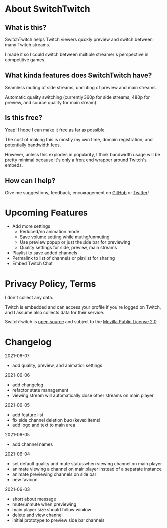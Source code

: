 # About SwitchTwitch

## What is this?

SwitchTwitch helps Twitch viewers quickly preview and switch between many Twitch streams.

I made it so I could switch between multiple streamer's perspective in competitive games.

## What kinda features does SwitchTwitch have?

Seamless muting of side streams, unmuting of preview and main streams.

Automatic quality switching (currently 360p for side streams, 480p for preview, and source quality for main stream).

## Is this free?

Yeap! I hope I can make it free as far as possible.

The cost of making this is mostly my own time, domain registration, and potentially bandwidth fees.

However, unless this explodes in popularity, I think bandwidth usage will be pretty minimal because it's only a front end wrapper around Twitch's embeds.

## How can I help?

Give me suggestions, feedback, encouragement on [GitHub](https://github.com/weiliddat/switchtwitch) or [Twitter](twitter.com/weiliddat)!

# Upcoming Features

* Add more settings
  * Reduced/no animation mode
  * Save volume setting while muting/unmuting
  * Use preview popup or just the side bar for previewing
  * Quality settings for side, preview, main streams
* Playlist to save added channels
* Permalink to list of channels or playlist for sharing
* Embed Twitch Chat

# Privacy Policy, Terms

I don't collect any data.

Twitch is embedded and can access your profile if you're logged on Twitch, and I assume also collects data for their service.

SwitchTwitch is [open source](https://github.com/weiliddat/switchtwitch) and subject to the [Mozilla Public License 2.0](https://www.mozilla.org/en-US/MPL/2.0/FAQ/).

# Changelog

2021-06-07
* add quality, preview, and animation settings

2021-06-06
* add changelog
* refactor state management
* viewing stream will automatically close other streams on main player

2021-06-05
* add feature list
* fix side channel deletion bug (keyed items)
* add logo and text to main area

2021-06-05
* add channel names

2021-06-04
* set default quality and mute status when viewing channel on main player
* animate viewing a channel on main player instead of a separate instance
* animate previewing channels on side bar
* new favicon

2021-06-03
* short about message
* mute/unmute when previewing
* main player size should follow window
* delete and view channel
* initial prototype to preview side bar channels
